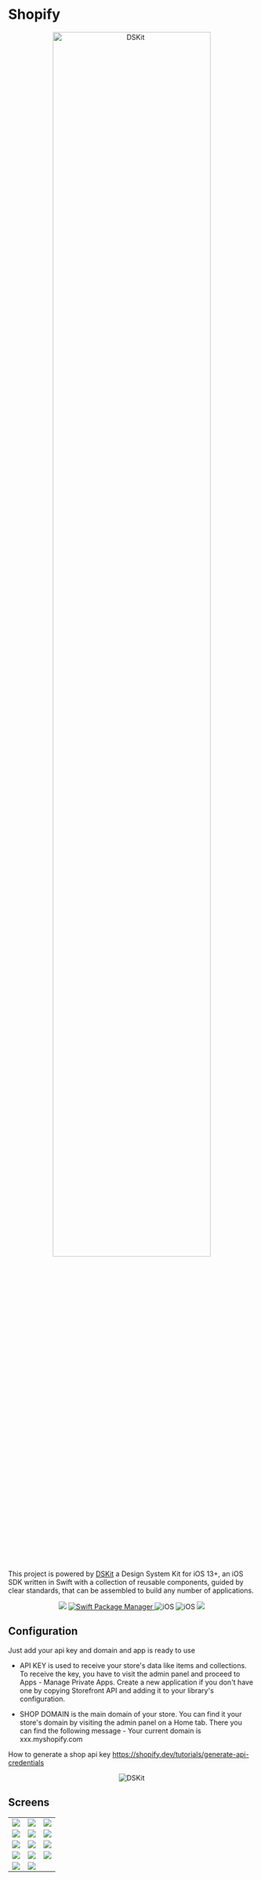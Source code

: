 # Shopify

<p align="center">
    <img src="https://d33wubrfki0l68.cloudfront.net/bda892015ae427fcde86e3f60db1d9f6237fecb7/a99b4/images/app/shopify-demo-app.png" width="80%" alt="DSKit"/>
</p>

This project is powered by [DSKit](https://github.com/imodeveloperlab/dskit) a Design System Kit for iOS 13+, an iOS SDK written in Swift with a collection of reusable components, guided by clear standards, that can be assembled to build any number of applications.

<p align="center">
    <img src="https://img.shields.io/badge/Swift-5.5-brightgreen.svg" />
    <a href="https://swift.org/package-manager">
        <img src="https://img.shields.io/badge/spm-compatible-brightgreen.svg?style=flat" alt="Swift Package Manager" />
    </a>
    <img src="https://img.shields.io/badge/iOS-13+-brightgreen.svg?style=flat" alt="iOS"/>
    <img src="https://circleci.com/gh/imodeveloperlab/dskit/tree/main.svg?style=shield" alt="iOS"/>
    <img src="https://img.shields.io/github/issues/imodeveloperlab/dskit"/>
    
</p>


## Configuration
Just add your api key and domain and app is ready to use

* API KEY is used to receive your store's data like items and collections. To receive the key, you have to visit the admin panel and proceed to Apps - Manage Private Apps. Create a new application if you don't have one by copying Storefront API and adding it to your library's configuration.

* SHOP DOMAIN is the main domain of your store. You can find it your store's domain by visiting the admin panel on a Home tab. There you can find the following message - Your current domain is xxx.myshopify.com

How to generate a shop api key https://shopify.dev/tutorials/generate-api-credentials

<p align="center">
    <img src="https://d33wubrfki0l68.cloudfront.net/896e4634d194d34ebb9807ca5228c6f371166bcc/7ee0f/images/app/shopify_config.png" alt="DSKit"/>
</p>

## Screens

<table>
  <tr>
    <td><img src="https://d33wubrfki0l68.cloudfront.net/603ffd90688eae7f4858fab286665cf4e3a8aa0b/0ef14/images/demo/shopify/shopify-1.png"/></td>
    <td><img src="https://d33wubrfki0l68.cloudfront.net/971485223b6132c52606ff82e7a102dae6a197fb/00bb0/images/demo/shopify/shopify-2.png"/></td>
    <td><img src="https://d33wubrfki0l68.cloudfront.net/4df3853aed699a6c24bea200f3a881d558671e3c/2f38a/images/demo/shopify/shopify-3.png"/></td>
  <tr>  
  <tr>
    <td><img src="https://d33wubrfki0l68.cloudfront.net/70c018f57b1b7905a69f62ac4d38a130ce23b95f/36646/images/demo/shopify/shopify-4.png"/></td>
    <td><img src="https://d33wubrfki0l68.cloudfront.net/bdb6c4d4e0e508aa9f4886d373dc701f453dcf27/26a28/images/demo/shopify/shopify-5.png"/></td>
    <td><img src="https://d33wubrfki0l68.cloudfront.net/1e905b9652b5716c53780b3a827c739fa57d4b42/86283/images/demo/shopify/shopify-6.png"/></td>
  <tr>  
  <tr>
    <td><img src="https://d33wubrfki0l68.cloudfront.net/2cd7774b9729eff833aa4bacc7cd58581a564e5b/96394/images/demo/shopify/shopify-7.png"/></td>
    <td><img src="https://d33wubrfki0l68.cloudfront.net/982c03668c06daf7a65771ce0de760e76a14289c/a6bea/images/demo/shopify/shopify-8.png"/></td>
    <td><img src="https://d33wubrfki0l68.cloudfront.net/3174789f714fcdb788215c87fceb2c47061a936e/9d18b/images/demo/shopify/shopify-9.png"/></td>
  <tr> 
  <tr>
    <td><img src="https://d33wubrfki0l68.cloudfront.net/ab335616f930450a439db75aa83b04a2c28dcaea/ff377/images/demo/shopify/shopify-10.png"/></td>
    <td><img src="https://d33wubrfki0l68.cloudfront.net/00a76f9f7d9038909693aca1ce00a9e359611b47/f39af/images/demo/shopify/shopify-11.png"/></td>
    <td><img src="https://d33wubrfki0l68.cloudfront.net/6f8b9ee3f7254d5a653d6f3f176b67931c1f691e/05047/images/demo/shopify/shopify-12.png"/></td>
  <tr> 
    <tr>
    <td><img src="https://d33wubrfki0l68.cloudfront.net/097504b08d9ceddc8f01eab82a0b494c1e08c106/eaaac/images/demo/shopify/shopify-13.png"/></td>
    <td><img src="https://d33wubrfki0l68.cloudfront.net/9ba4c287090e928f1107ff4173eef1e2810083f4/8e118/images/demo/shopify/shopify-14.png"/></td>
    <td></td>
  <tr> 
    
</table>
